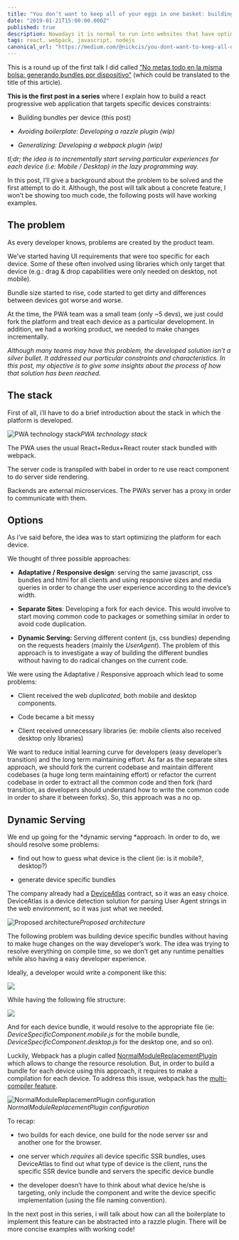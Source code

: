 ```yaml
---
title: "You don’t want to keep all of your eggs in one basket: building bundles per device"
date: "2019-01-21T15:00:00.000Z"
published: true
description: Nowadays it is normal to run into websites that have optimized versions for, among others, mobile and desktop experiences. Here i'll explore some ways to achieve that.
tags: react, webpack, javascript, nodejs
canonical_url: "https://medium.com/@nickcis/you-dont-want-to-keep-all-of-your-eggs-in-one-basket-building-bundles-per-device-887e21772453"
---
```


This is a round up of the first talk I did called [“No metas todo en la misma bolsa: generando bundles por dispositivo”](https://drive.google.com/file/d/1vnsMVslNssKV3W3Mv_i2ZwCa5Gh9GZp3/view?usp=sharing) (which could be translated to the title of this article).

**This is the first post in a series** where I explain how to build a react progressive web application that targets specific devices constraints:

* Building bundles per device (this post)

* *Avoiding boilerplate: Developing a razzle plugin (wip)*

* *Generalizing: Developing a webpack plugin (wip)*

*tl;dr; the idea is to incrementally start serving particular experiences for each device (i.e: Mobile / Desktop) in the lazy programming way.*

In this post, I’ll give a background about the problem to be solved and the first attempt to do it. Although, the post will talk about a concrete feature, I won’t be showing too much code, the following posts will have working examples.

## The problem

As every developer knows, problems are created by the product team.

We’ve started having UI requirements that were too specific for each device. Some of these often involved using libraries which only target that device (e.g.: drag & drop capabilities were only needed on desktop, not mobile).

Bundle size started to rise, code started to get dirty and differences between devices got worse and worse.

At the time, the PWA team was a small team (only ~5 devs), we just could fork the platform and treat each device as a particular development. In addition, we had a working product, we needed to make changes incrementally.

*Although many teams may have this problem, the developed solution isn’t a silver bullet. It addressed our particular constraints and characteristics. In this post, my objective is to give some insights about the process of how that solution has been reached.*

## The stack

First of all, i’ll have to do a brief introduction about the stack in which the platform is developed.

![PWA technology stack](https://cdn-images-1.medium.com/max/2000/1*p1ETwfOiTM5TvXyzzEIvlQ.png)*PWA technology stack*

The PWA uses the usual React+Redux+React router stack bundled with webpack.

The server code is transpiled with babel in order to re use react component to do server side rendering.

Backends are external microservices. The PWA’s server has a proxy in order to communicate with them.

## Options

As i’ve said before, the idea was to start optimizing the platform for each device.

We thought of three possible approaches:

* **Adaptative / Responsive design**: serving the same javascript, css bundles and html for all clients and using responsive sizes and media queries in order to change the user experience according to the device’s width.

* **Separate Sites**: Developing a fork for each device. This would involve to start moving common code to packages or something similar in order to avoid code duplication.

* **Dynamic Serving:** Serving different content (js, css bundles) depending on the requests headers (mainly the *UserAgent*). The problem of this approach is to investigate a way of building the different bundles without having to do radical changes on the current code.

We were using the Adaptative / Responsive approach which lead to some problems:

* Client received the web *duplicated*, both mobile and desktop components.

* Code became a bit messy

* Client received unnecessary libraries (ie: mobile clients also received desktop only libraries)

We want to reduce initial learning curve for developers (easy developer’s transition) and the long term maintaining effort. As far as the separate sites approach, we should fork the current codebase and maintain different codebases (a huge long term maintaining effort) or refactor the current codebase in order to extract all the common code and then fork (hard transition, as developers should understand how to write the common code in order to share it between forks). So, this approach was a no op.

## Dynamic Serving

We end up going for the *dynamic serving *approach. In order to do, we should resolve some problems:

* find out how to guess what device is the client (ie: is it mobile?, desktop?)

* generate device specific bundles

The company already had a [DeviceAtlas](https://deviceatlas.com/) contract, so it was an easy choice. DeviceAtlas is a device detection solution for parsing User Agent strings in the web environment, so it was just what we needed.

![Proposed architecture](https://cdn-images-1.medium.com/max/2000/1*T98VqxYZ0LNFIEesZa0i-Q.png)*Proposed architecture*

The following problem was building device specific bundles without having to make huge changes on the way developer’s work. The idea was trying to resolve everything on compile time, so we don’t get any runtime penalties while also having a easy developer experience.

Ideally, a developer would write a component like this:

![](https://cdn-images-1.medium.com/max/2588/0*r8jJyY8WVUcv1NVq)

While having the following file structure:

![](https://cdn-images-1.medium.com/max/2000/1*Dp52k5fF32sAEMIYBH2SHw.png)

And for each device bundle, it would resolve to the appropriate file (ie: *DeviceSpecificComponent.mobile.js* for the mobile bundle, *DeviceSpecificComponent.desktop.js* for the desktop one, and so on).

Luckily, Webpack has a plugin called [NormalModuleReplacementPlugin](https://webpack.js.org/plugins/normal-module-replacement-plugin/) which allows to change the resource resolution. But, in order to build a bundle for each device using this approach, it requires to make a compilation for each device. To address this issue, webpack has the [multi-compiler feature](https://github.com/webpack/webpack/tree/master/examples/multi-compiler).

![NormalModuleReplacementPlugin configuration](https://cdn-images-1.medium.com/max/3200/1*p2e3sImWmwi3EcOTXVp1kA.png)*NormalModuleReplacementPlugin configuration*

To recap:

* two builds for each device, one build for the node server ssr and another one for the browser.

* one server which *requires* all device specific SSR bundles, uses DeviceAtlas to find out what type of device is the client, runs the specific SSR device bundle and servers the specific device bundle

* the developer doesn’t have to think about what device he/she is targeting, only include the component and write the device specific implementation (using the file naming convention).

In the next post in this series, i will talk about how can all the boilerplate to implement this feature can be abstracted into a razzle plugin. There will be more concise examples with working code!
